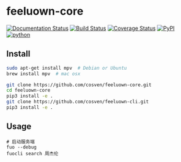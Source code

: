 # feeluown-core

[![Documentation Status](https://readthedocs.org/projects/feeluown-core/badge/?version=latest)](http://feeluown-core.readthedocs.io/en/latest/?badge=latest)
[![Build Status](https://travis-ci.org/cosven/feeluown-core.svg?branch=master)](https://travis-ci.org/cosven/feeluown-core)
[![Coverage Status](https://coveralls.io/repos/github/cosven/feeluown-core/badge.svg?branch=master)](https://coveralls.io/github/cosven/feeluown-core?branch=master)
[![PyPI](https://img.shields.io/pypi/v/fuocore.svg)](https://pypi.python.org/pypi/fuocore)
[![python](https://img.shields.io/pypi/pyversions/fuocore.svg)](https://pypi.python.org/pypi/fuocore)


## Install

```sh
sudo apt-get install mpv  # Debian or Ubuntu
brew install mpv  # mac osx

git clone https://github.com/cosven/feeluown-core.git
cd feeluown-core
pip3 install -e .
git clone https://github.com/cosven/feeluown-cli.git
pip3 install -e .
```

## Usage

```
# 启动服务端
fuo --debug
fuocli search 周杰伦
```
